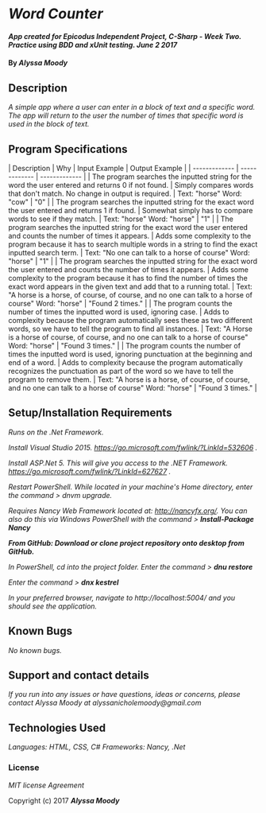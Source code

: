 # _Word Counter_

#### _App created for Epicodus Independent Project, C-Sharp - Week Two. Practice using BDD and xUnit testing. June 2 2017_

#### By _**Alyssa Moody**_

## Description

_A simple app where a user can enter in a block of text and a specific word. The app will return to the user the number of times that specific word is used in the block of text._

## Program Specifications

| Description  | Why  | Input Example | Output Example |
| ------------- | ------------- | ------------- |
| The program searches the inputted string for the word the user entered and returns 0 if not found.  | Simply compares words that don't match. No change in output is required.  | Text: "horse" Word: "cow"   | "0"  |
| The program searches the inputted string for the exact word the user entered and returns 1 if found.  | Somewhat simply has to compare words to see if they match.  | Text: "horse" Word: "horse"   | "1"  |
| The program searches the inputted string for the exact word the user entered and counts the number of times it appears.  | Adds some complexity to the program because it has to search multiple words in a string to find the exact inputted search term.  | Text: "No one can talk to a horse of course" Word: "horse"   | "1"  |
| The program searches the inputted string for the exact word the user entered and counts the number of times it appears.  | Adds some complexity to the program because it has to find the number of times the exact word appears in the given text and add that to a running total.  | Text: "A horse is a horse, of course, of course, and no one can talk to a horse of course" Word: "horse"   | "Found 2 times."  |
| The program counts the number of times the inputted word is used, ignoring case.  | Adds to complexity because the program automatically sees these as two different words, so we have to tell the program to find all instances.  | Text: "A Horse is a horse of course, of course, and no one can talk to a horse of course" Word: "horse"   | "Found 3 times."  |
| The program counts the number of times the inputted word is used, ignoring punctuation at the beginning and end of a word.  | Adds to complexity because the program automatically recognizes the punctuation as part of the word so we have to tell the program to remove them.  | Text: "A horse is a horse, of course, of course, and no one can talk to a horse of course" Word: "horse"   | "Found 3 times."  |

## Setup/Installation Requirements

_Runs on the .Net Framework._

_Install Visual Studio 2015. https://go.microsoft.com/fwlink/?LinkId=532606 ._

_Install ASP.Net 5. This will give you access to the .NET Framework. https://go.microsoft.com/fwlink/?LinkId=627627 ._

_Restart PowerShell. While located in your machine's Home directory, enter the command > dnvm upgrade._

_Requires Nancy Web Framework located at: http://nancyfx.org/. You can also do this via Windows PowerShell with the command > **Install-Package Nancy**_

_**From GitHub: Download or clone project repository onto desktop from GitHub.**_

 _In PowerShell, cd into the project folder. Enter the command > **dnu restore**_

 _Enter the command > **dnx kestrel**_

 _In your preferred browser, navigate to http://localhost:5004/ and you should see the application._

## Known Bugs

_No known bugs._

## Support and contact details

_If you run into any issues or have questions, ideas or concerns, please contact Alyssa Moody at alyssanicholemoody@gmail.com_

## Technologies Used

_Languages: HTML, CSS, C#_
_Frameworks: Nancy, .Net_

### License

*MIT license Agreement*

Copyright (c) 2017 **_Alyssa Moody_**
